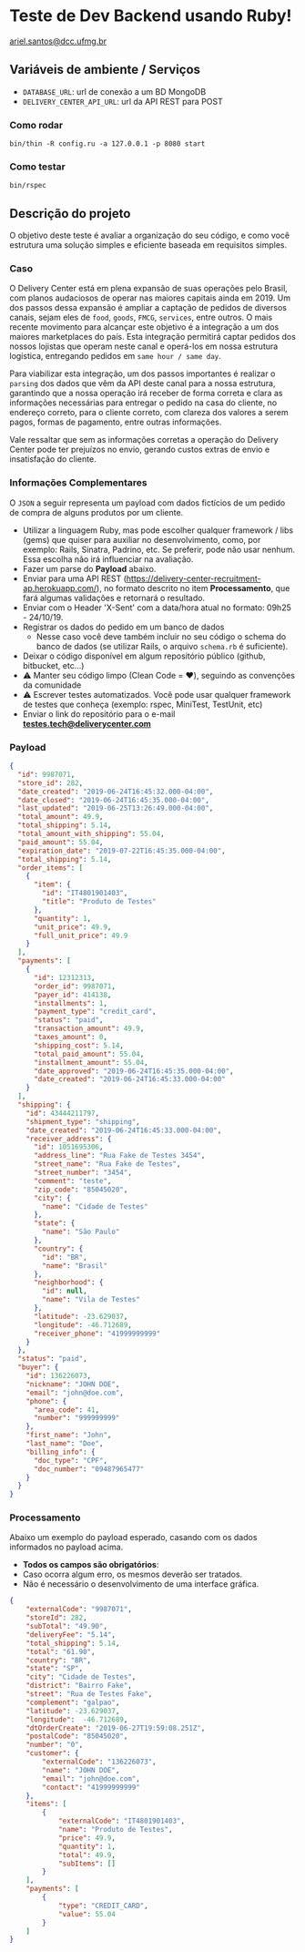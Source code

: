 # Teste de Dev Backend usando Ruby!
ariel.santos@dcc.ufmg.br

## Variáveis de ambiente / Serviços
- `DATABASE_URL`: url de conexão a um BD MongoDB
- `DELIVERY_CENTER_API_URL`: url da API REST para POST

### Como rodar
`bin/thin -R config.ru -a 127.0.0.1 -p 8080 start`

### Como testar
`bin/rspec`

## Descrição do projeto

O objetivo deste teste é avaliar a organização do seu código, e como você estrutura uma solução simples e eficiente baseada em requisitos simples.

### Caso

O Delivery Center está em plena expansão de suas operações pelo Brasil, com planos audaciosos de operar nas maiores capitais ainda em 2019.
Um dos passos dessa expansão é ampliar a captação de pedidos de diversos canais, sejam eles de `food`, `goods`, `FMCG`, `services`, entre outros.
O mais recente movimento para alcançar este objetivo é a integração a um dos maiores marketplaces do país. Esta integração permitirá captar pedidos dos nossos lojistas que operam neste canal
e operá-los em nossa estrutura logística, entregando pedidos em `same hour / same day`.

Para viabilizar esta integração, um dos passos importantes é realizar o `parsing` dos dados que vêm da API deste canal para a nossa estrutura, garantindo que
a nossa operação irá receber de forma correta e clara as informações necessárias para entregar o pedido na casa do cliente, no endereço correto, para o cliente correto,
com clareza dos valores a serem pagos, formas de pagamento, entre outras informações.

Vale ressaltar que sem as informações corretas a operação do Delivery Center pode ter prejuízos no envio, gerando custos extras de envio e insatisfação do cliente.

### Informações Complementares
O `JSON` a seguir representa um payload com dados fictícios de um pedido de compra de alguns produtos por um cliente.

  - Utilizar a linguagem Ruby, mas pode escolher qualquer framework / libs (gems) que quiser para auxiliar no desenvolvimento, como, por exemplo: Rails, Sinatra, Padrino, etc. Se preferir, pode não usar nenhum. Essa escolha não irá influenciar na avaliação.
  - Fazer um parse do **Payload** abaixo.
  - Enviar para uma API REST (https://delivery-center-recruitment-ap.herokuapp.com/), no formato descrito no item **Processamento**, que fará algumas validações e retornará o resultado.
  - Enviar com o Header 'X-Sent' com a data/hora atual no formato: 09h25 - 24/10/19.
  - Registrar os dados do pedido em um banco de dados
      - Nesse caso você deve também incluir no seu código o schema do banco de dados (se utilizar Rails, o arquivo `schema.rb` é suficiente).
  - Deixar o código disponível em algum repositório público (github,  bitbucket, etc...)
  - :warning: Manter seu código limpo (Clean Code = :heart:), seguindo as convenções da comunidade
  - :warning: Escrever testes automatizados. Você pode usar qualquer framework de testes que conheça (exemplo: rspec, MiniTest, TestUnit, etc)
  - Enviar o link do repositório para o e-mail **testes.tech@deliverycenter.com**

### Payload
```json
{
  "id": 9987071,
  "store_id": 282,
  "date_created": "2019-06-24T16:45:32.000-04:00",
  "date_closed": "2019-06-24T16:45:35.000-04:00",
  "last_updated": "2019-06-25T13:26:49.000-04:00",
  "total_amount": 49.9,
  "total_shipping": 5.14,
  "total_amount_with_shipping": 55.04,
  "paid_amount": 55.04,
  "expiration_date": "2019-07-22T16:45:35.000-04:00",
  "total_shipping": 5.14,
  "order_items": [
    {
      "item": {
        "id": "IT4801901403",
        "title": "Produto de Testes"
      },
      "quantity": 1,
      "unit_price": 49.9,
      "full_unit_price": 49.9
    }
  ],
  "payments": [
    {
      "id": 12312313,
      "order_id": 9987071,
      "payer_id": 414138,
      "installments": 1,
      "payment_type": "credit_card",
      "status": "paid",
      "transaction_amount": 49.9,
      "taxes_amount": 0,
      "shipping_cost": 5.14,
      "total_paid_amount": 55.04,
      "installment_amount": 55.04,
      "date_approved": "2019-06-24T16:45:35.000-04:00",
      "date_created": "2019-06-24T16:45:33.000-04:00"
    }
  ],
  "shipping": {
    "id": 43444211797,
    "shipment_type": "shipping",
    "date_created": "2019-06-24T16:45:33.000-04:00",
    "receiver_address": {
      "id": 1051695306,
      "address_line": "Rua Fake de Testes 3454",
      "street_name": "Rua Fake de Testes",
      "street_number": "3454",
      "comment": "teste",
      "zip_code": "85045020",
      "city": {
        "name": "Cidade de Testes"
      },
      "state": {
        "name": "São Paulo"
      },
      "country": {
        "id": "BR",
        "name": "Brasil"
      },
      "neighborhood": {
        "id": null,
        "name": "Vila de Testes"
      },
      "latitude": -23.629037,
      "longitude": -46.712689,
      "receiver_phone": "41999999999"
    }
  },
  "status": "paid",
  "buyer": {
    "id": 136226073,
    "nickname": "JOHN DOE",
    "email": "john@doe.com",
    "phone": {
      "area_code": 41,
      "number": "999999999"
    },
    "first_name": "John",
    "last_name": "Doe",
    "billing_info": {
      "doc_type": "CPF",
      "doc_number": "09487965477"
    }
  }
}
```

### Processamento

Abaixo um exemplo do payload esperado, casando com os dados informados no payload acima.

  - **Todos os campos são obrigatórios**:
  - Caso ocorra algum erro, os mesmos deverão ser tratados.
  - Não é necessário o desenvolvimento de uma interface gráfica.

```JSON
{
    "externalCode": "9987071",
    "storeId": 282,
    "subTotal": "49.90",
    "deliveryFee": "5.14",
    "total_shipping": 5.14,
    "total": "61.90",
    "country": "BR",
    "state": "SP",
    "city": "Cidade de Testes",
    "district": "Bairro Fake",
    "street": "Rua de Testes Fake",
    "complement": "galpao",
    "latitude": -23.629037,
    "longitude":  -46.712689,
    "dtOrderCreate": "2019-06-27T19:59:08.251Z",
    "postalCode": "85045020",
    "number": "0",
    "customer": {
        "externalCode": "136226073",
        "name": "JOHN DOE",
        "email": "john@doe.com",
        "contact": "41999999999"
    },
    "items": [
        {
            "externalCode": "IT4801901403",
            "name": "Produto de Testes",
            "price": 49.9,
            "quantity": 1,
            "total": 49.9,
            "subItems": []
        }
    ],
    "payments": [
        {
            "type": "CREDIT_CARD",
            "value": 55.04
        }
    ]
}
```
